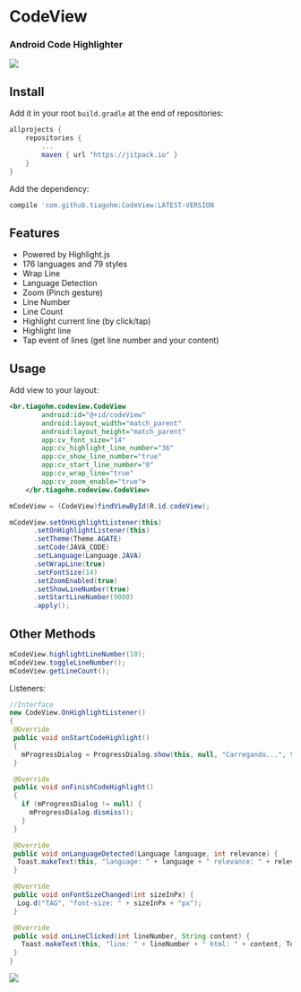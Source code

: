 # CodeView
### Android Code Highlighter

[![](https://jitpack.io/v/tiagohm/CodeView.svg)](https://jitpack.io/#tiagohm/CodeView)

## Install
Add it in your root `build.gradle` at the end of repositories:
```gradle
allprojects {
    repositories {
        ...
        maven { url "https://jitpack.io" }
    }
}
```
Add the dependency:
```gradle
compile 'com.github.tiagohm:CodeView:LATEST-VERSION
```

## Features
* Powered by Highlight.js
* 176 languages and 79 styles
* Wrap Line
* Language Detection
* Zoom (Pinch gesture)
* Line Number
* Line Count
* Highlight current line (by click/tap)
* Highlight line
* Tap event of lines (get line number and your content)

## Usage

Add view to your layout:
```xml
<br.tiagohm.codeview.CodeView
        android:id="@+id/codeView"
        android:layout_width="match_parent"
        android:layout_height="match_parent"
        app:cv_font_size="14"
        app:cv_highlight_line_number="36"
        app:cv_show_line_number="true"
        app:cv_start_line_number="0"
        app:cv_wrap_line="true"
        app:cv_zoom_enable="true">
    </br.tiagohm.codeview.CodeView>
 ```
 ```java
 mCodeView = (CodeView)findViewById(R.id.codeView);

 mCodeView.setOnHighlightListener(this)
       .setOnHighlightListener(this)
       .setTheme(Theme.AGATE)
       .setCode(JAVA_CODE)
       .setLanguage(Language.JAVA)
       .setWrapLine(true)
       .setFontSize(14)
       .setZoomEnabled(true)
       .setShowLineNumber(true)
       .setStartLineNumber(9000)
       .apply();
 ```

## Other Methods
```java
mCodeView.highlightLineNumber(10);
mCodeView.toggleLineNumber();
mCodeView.getLineCount();
```

 Listeners:

 ```java
 //Interface
 new CodeView.OnHighlightListener()
 {
  @Override
  public void onStartCodeHighlight()
  {   
    mProgressDialog = ProgressDialog.show(this, null, "Carregando...", true);
  }

  @Override
  public void onFinishCodeHighlight()
  {
    if (mProgressDialog != null) {
      mProgressDialog.dismiss();
    }
  }

  @Override
  public void onLanguageDetected(Language language, int relevance) {
   Toast.makeText(this, "language: " + language + " relevance: " + relevance, Toast.LENGTH_SHORT).show();
  }

  @Override
  public void onFontSizeChanged(int sizeInPx) {
   Log.d("TAG", "font-size: " + sizeInPx + "px");
  }

  @Override
  public void onLineClicked(int lineNumber, String content) {
    Toast.makeText(this, "line: " + lineNumber + " html: " + content, Toast.LENGTH_SHORT).show();
  }
}
 ```

 ![](https://raw.githubusercontent.com/tiagohm/CodeView/master/1.png)
